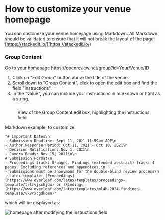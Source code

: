 # How to customize your venue homepage

You can customize your venue homepage using Markdown. All Markdown should be validated to ensure that it will not break the layout of the page: [https://stackedit.io/](https://stackedit.io/)

### Group Content&#x20;

Go to your homepage https://openreview.net/group?id=Your/Venue/ID

1. Click on "Edit Group" button above the title of the venue.
2. Scroll down to "Group Content", click to open the edit box and find the field "instructions".
3. In the  "value",  you can include your instructions in markdown or html as a string.

<figure><img src="../../.gitbook/assets/Screenshot 2025-03-12 at 2.12.56 PM.png" alt=""><figcaption><p>View of the Group Content edit box, highlighting the instructions field</p></figcaption></figure>

Markdown example, to customize:

```
"# Important Dates\n
- Submission Deadline: Sept 11, 2021 11:59pm AOE\n
- Author Response Period: Oct 11, 2021 - Oct 18, 2021\n
- Decision Notification: Nov 1, 2021\n
- Camera Ready: Nov 15, 2021\n\n
# Submission Format\n
- Proceedings track: 8 pages. Findings (extended abstract) track: 4 pages. Excluding references and appendices.\n
- Submissions must be anonymous for the double-blind review process\n
- Latex template: [Proceedings](https://www.overleaf.com/latex/templates/proceedings-template/trtrvjxchjdw) or [Findings](https://www.overleaf.com/latex/templates/ml4h-2024-findings-template/vkvrxcgdkcmn)"
```

which will be displayed as:

![homepage after modifying the instructions field](<../../.gitbook/assets/Screenshot 2025-03-11 at 4.29.39 PM.png>)

